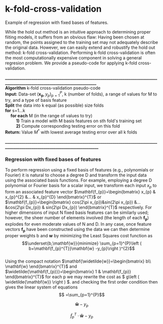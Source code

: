 # k-fold-cross-validation
Example of regression with fixed bases of features.

While the hold out method is an intuitive approach to determining proper fiiting models, it suffers from an obvious flaw: 
Having been chosen at random, the points assigned to the training set may not adequately describe the original data. However,
we can easily extend and robustify the hold out method: k-fold cross-validation. Performing k-fold cross-validation is often the
most computationally expensive component in solving a general regresion problem. We provide a pseudo-code for applying k-fold
cross-validation.

**________________________________________________________________________________________________________________________**  
**Algorithm** k-fold cross-validation pseudo-code  
**Input:** Data-set $(\mathbf{x_{p}}, y_{p})_{p=1}^{P}$, k (number of folds), a range of values for M to try, and a type of basis feature  
**Split** the data into k equal (as possible) size folds  
**for** s=1...k  
&emsp; **for each** M (in the range of values to try)  
&emsp; &emsp; **1)** Train a model with M basis features on sth fold's training set  
&emsp; &emsp; **2)** Compute corresponding testing error on this fold  
**Return:** Value $M^{*}$ with lowest average testing error over all k folds 

**_________________________________________________________________________________________________________________________**

### Regression with fixed bases of features  
To perform regression using a fixed basis of features (e.g., polynomials or Fourier) it is natural to choose a degree D and transform the input data using the associated basis functions. For example, employing a degree D polynomial or Fourier basis for a scalar input, we transform each input $x_{p}$ to form an associated feature vector $\mathbf{f_{p}}=\begin{bmatrix}
x_{p} & x_{p}^{2} &...  & x_{p}^{D}
\end{bmatrix}^{T}$ or $\mathbf{f_{p}}=\begin{bmatrix}
 cos(2\pi x_{p})&sin(2\pi x_{p})  &...  &cos(2\pi Dx_{p})  & sin(2\pi Dx_{p})
\end{bmatrix}^{T}$ respectively. For higher dimensions of input N fixed basis features can be similarly used; however, the sheer number of elements involved (the length of each $\mathbf{f_{p}}$) explodes for even moderate values of N and D. In any case, once feature vectors $\mathbf{f_{p}}$ have been constructed using the data we can then determine proper weights b and $\mathbf{w}$ by minimizing the Least Squares cost function as
$$\underset{b,\mathbf{w}}{minimize} \sum_{p=1}^{P}\left ( b+\mathbf{f_{p}^{T}}\mathbf{w} -y_{p}\right )^{2}$$  
Using the compact notation $\mathbf{\widetilde{w}}=\begin{bmatrix}
b\\ \mathbf{w} 
\end{bmatrix}^{T}$ and $\widetilde{\mathbf{f_{p}}}=\begin{bmatrix}
1 & \mathbf{f_{p}}
\end{bmatrix}^{T}$ for each p we may rewrite the cost as $ g\left ( \widetilde{\mathbf{w}} \right ) $. and checking the first order condition then gives the linear system of equations $$ =\sum_{p=1}^{P}$$

$$\mathbf{\widetilde{w}} -y_{p}$$



$$\widetilde{f}_{p}^{T}\cdot \mathbf{\widetilde{w}} -y_{p}$$
